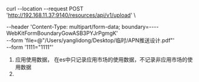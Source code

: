 curl --location --request POST 'http://192.168.11.37:9140/resources/api/v1/upload' \

--header 'Content-Type: multipart/form-data; boundary=----WebKitFormBoundaryGowASB3PYJrPgmgK' \
--form 'file=@"/Users/yanglidong/Desktop/临时/APN推送设计.pdf"' \
--form '1111="1111"'



1. 应用使用数据， 在es中只记录应用市场的使用数据，不记录非应用市场的使用数据
2. 